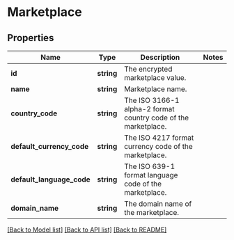 # Marketplace

## Properties
Name | Type | Description | Notes
------------ | ------------- | ------------- | -------------
**id** | **string** | The encrypted marketplace value. | 
**name** | **string** | Marketplace name. | 
**country_code** | **string** | The ISO 3166-1 alpha-2 format country code of the marketplace. | 
**default_currency_code** | **string** | The ISO 4217 format currency code of the marketplace. | 
**default_language_code** | **string** | The ISO 639-1 format language code of the marketplace. | 
**domain_name** | **string** | The domain name of the marketplace. | 

[[Back to Model list]](../../README.md#documentation-for-models) [[Back to API list]](../../README.md#documentation-for-api-endpoints) [[Back to README]](../../README.md)

